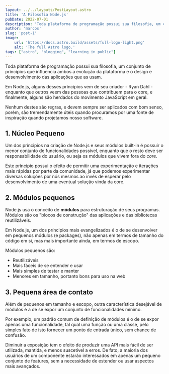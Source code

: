 ```yaml
---
layout: ../../layouts/PostLayout.astro
title: 'A Filosofia Node.js'
pubDate: 2022-07-01
description: 'Toda plataforma de programação possui sua filosofia, um conjunto de príncipios que guiam a forma como a plataforma é usada e isto influencia ambos o design e o desenvolvimento das aplicações que as usam.'
author: 'marcos'
slug: 'post-1'
image:
    url: 'https://docs.astro.build/assets/full-logo-light.png'
    alt: 'The full Astro logo.'
tags: ["astro", "blogging", "learning in public"]
---
```


Toda plataforma de programação possui sua filosofia, um conjunto de príncipios que influencia ambos a evolução da plataforma e o design e desenvolvimento das aplicações que as usam.

Em Node.js, alguns desses príncipios vem de seu criador - Ryan Dahl - enquanto que outros veem das pessoas que contribuem para o core, e finalmente, alguns são herdados do movimento JavaScript em geral.

Nenhum destes são regras, e devem sempre ser aplicados com bom senso, porém, são tremendamente úteis quando procuramos por uma fonte de inspiração quando projetamos nosso software.

## 1. Núcleo Pequeno
Um dos príncipios na criação de Node.js e seus módulos built-in é possuir o menor conjunto de funcionalidades possível, enquanto que o resto deve ser responsabilidade do usuário, ou seja os módulos que vivem fora do *core*.

Este príncipio possui o efeito de permitir uma experimentação e iterações mais rápidas por parte da comunidade, já que podemos experimentar diversas soluções por nós mesmos ao invés de esperar pelo desenvolvimento de uma eventual solução vinda da core.

## 2. Módulos pequenos
Node.js usa o conceito de **módulos** para estruturação de seus programas. Módulos são os "blocos de construção" das aplicações e das bibliotecas reutilizáveis.

Em Node.js, um dos príncipios mais evangelizados é o de se desenvolver em pequenos módulos (e packages), não apenas em termos de tamanho do código em si, mas mais importante ainda, em termos de escopo.

Módulos pequenos são:

- Reutilizáveis
- Mais fáceis de se entender e usar
- Mais simples de testar e manter
- Menores em tamanho, portanto bons para uso na web


## 3. Pequena área de contato
Além de pequenos em tamanho e escopo, outra característica desejável de módulos é a de se expor um conjunto de funcionalidades mínimo.

Por exemplo, um padrão comum de definição de módulos é o de se expor apenas uma funcionalidade, tal qual uma função ou uma classe, pelo simples fato de isto fornecer um ponto de entrada único, sem chance de confusão.

Diminuir a exposição tem o efeito de produzir uma API mais fácil de ser utilizada, mantida, e menos suscetível a erros. De fato, a maioria dos usuários de um componente estarão interessados em apenas um pequeno conjunto de features, sem a necessidade de estender ou usar aspectos mais avançados.